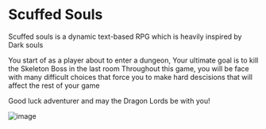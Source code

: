 # Scuffed Souls
Scuffed souls is a dynamic text-based RPG which is heavily inspired by Dark souls

You start of as a player about to enter a dungeon, Your ultimate goal is to kill the Skeleton Boss in the last room
Throughout this game, you will be face with many difficult choices that force you to make hard descisions that will affect the rest of your game

Good luck adventurer and may the Dragon Lords be with you!


![image](https://user-images.githubusercontent.com/77823717/204332750-6f722384-ae14-49ec-be17-4a4738733988.png)



